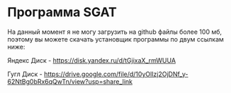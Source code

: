 # Программа SGAT
На данный момент я не могу загрузить на github файлы более 100 мб, поэтому вы можете скачать установщик программы по двум ссылкам ниже:

Яндекс Диск - https://disk.yandex.ru/d/tGjixaX_rmWUUA

Гугл Диск - https://drive.google.com/file/d/10yOlIzj2OjDNf_y-62NtBg0bRx6qQwTn/view?usp=share_link
